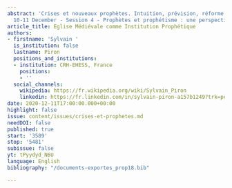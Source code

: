 ```yaml
---
abstract: 'Crises et nouveaux prophètes. Intuition, prévision, réforme, Paris IAS,
  10-11 December - Session 4 - Prophètes et prophétisme : une perspective historique'
article_title: Eglise Médiévale comme Institution Prophétique
authors:
- firstname: 'Sylvain '
  is_institution: false
  lastname: Piron
  positions_and_institutions:
  - institution: CRH-EHESS, France
    positions:
    - ''
  social_channels:
    wikipedia: https://fr.wikipedia.org/wiki/Sylvain_Piron
    linkedin: https://fr.linkedin.com/in/sylvain-piron-a157b1249?trk=people-guest_people_search-card
date: 2020-12-11T17:00:00.000+00:00
highlight: false
issue: content/issues/crises-et-prophetes.md
needDOI: false
published: true
start: '3589'
stop: '5481'
subissue: false
yt: tPyydyd_N6U
language: English
bibliography: "/documents-exportes_prop18.bib"

---
```

<Youtube yt="tPyydyd_N6U" caption="Eglise médiévale comme institution prophétique" start="3589" stop="5481"></Youtube>